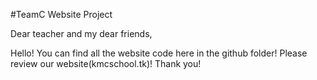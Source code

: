#TeamC Website Project

Dear teacher and my dear friends,

Hello! You can find all the website code here in the github folder! 
Please review our website(kmcschool.tk)!
Thank you!
